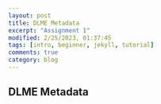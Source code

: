 ```yaml
---
layout: post
title: DLME Metadata
excerpt: "Assignment 1"
modified: 2/25/2023, 01:37:45
tags: [intro, beginner, jekyll, tutorial]
comments: true
category: blog
---
```


## DLME Metadata